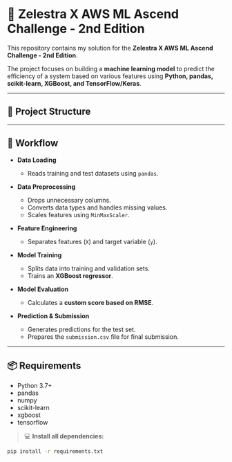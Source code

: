 # 🚀 Zelestra X AWS ML Ascend Challenge - 2nd Edition

This repository contains my solution for the **Zelestra X AWS ML Ascend Challenge - 2nd Edition**.

The project focuses on building a **machine learning model** to predict the efficiency of a system based on various features using **Python, pandas, scikit-learn, XGBoost, and TensorFlow/Keras**.

---

## 📂 Project Structure


---

## 🔄 Workflow

- **Data Loading**
  - Reads training and test datasets using `pandas`.

- **Data Preprocessing**
  - Drops unnecessary columns.
  - Converts data types and handles missing values.
  - Scales features using `MinMaxScaler`.

- **Feature Engineering**
  - Separates features (`X`) and target variable (`y`).

- **Model Training**
  - Splits data into training and validation sets.
  - Trains an **XGBoost regressor**.

- **Model Evaluation**
  - Calculates a **custom score based on RMSE**.

- **Prediction & Submission**
  - Generates predictions for the test set.
  - Prepares the `submission.csv` file for final submission.

---

## 📦 Requirements

- Python 3.7+
- pandas
- numpy
- scikit-learn
- xgboost
- tensorflow

> 💻 **Install all dependencies:**

```bash
pip install -r requirements.txt
